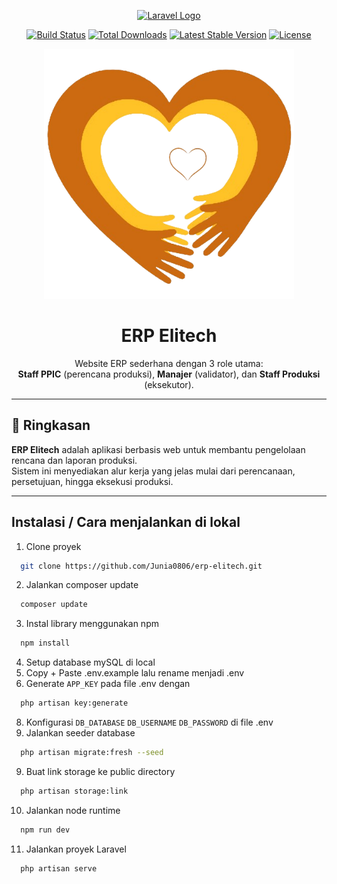 <p align="center"><a href="https://laravel.com" target="_blank"><img src="https://raw.githubusercontent.com/laravel/art/master/logo-lockup/5%20SVG/2%20CMYK/1%20Full%20Color/laravel-logolockup-cmyk-red.svg" width="400" alt="Laravel Logo"></a></p>

<p align="center">
<a href="https://github.com/laravel/framework/actions"><img src="https://github.com/laravel/framework/workflows/tests/badge.svg" alt="Build Status"></a>
<a href="https://packagist.org/packages/laravel/framework"><img src="https://img.shields.io/packagist/dt/laravel/framework" alt="Total Downloads"></a>
<a href="https://packagist.org/packages/laravel/framework"><img src="https://img.shields.io/packagist/v/laravel/framework" alt="Latest Stable Version"></a>
<a href="https://packagist.org/packages/laravel/framework"><img src="https://img.shields.io/packagist/l/laravel/framework" alt="License"></a>
</p>

<p align="center"><a href="https://www.satuhati.site" target="_blank"><img src="https://raw.githubusercontent.com/CodeWithRey/satu-hati/master/public/assets/images/logo-no-text.png" width="400" alt="Satu Hati Logo"></a></p>

<h1 align="center"><b>ERP Elitech</b></h1>

<p align="center">
  Website ERP sederhana dengan 3 role utama: <br>
  <b>Staff PPIC</b> (perencana produksi), <b>Manajer</b> (validator), dan <b>Staff Produksi</b> (eksekutor).
</p>

---

## 🚀 Ringkasan
**ERP Elitech** adalah aplikasi berbasis web untuk membantu pengelolaan rencana dan laporan produksi.  
Sistem ini menyediakan alur kerja yang jelas mulai dari perencanaan, persetujuan, hingga eksekusi produksi.

---

## Instalasi / Cara menjalankan di lokal
1. Clone proyek
```bash
  git clone https://github.com/Junia0806/erp-elitech.git
```
2. Jalankan composer update
```bash
  composer update
```
3. Instal library menggunakan npm
```bash
  npm install
```
4. Setup database mySQL di local
5. Copy + Paste .env.example lalu rename menjadi .env
6. Generate `APP_KEY` pada file .env dengan
```bash
  php artisan key:generate
```
8. Konfigurasi `DB_DATABASE` `DB_USERNAME` `DB_PASSWORD` di file .env
9. Jalankan seeder database
```bash
  php artisan migrate:fresh --seed
```
9. Buat link storage ke public directory
```bash
  php artisan storage:link
```
10. Jalankan node runtime
```bash
  npm run dev
```
11. Jalankan proyek Laravel
```bash
  php artisan serve
```
